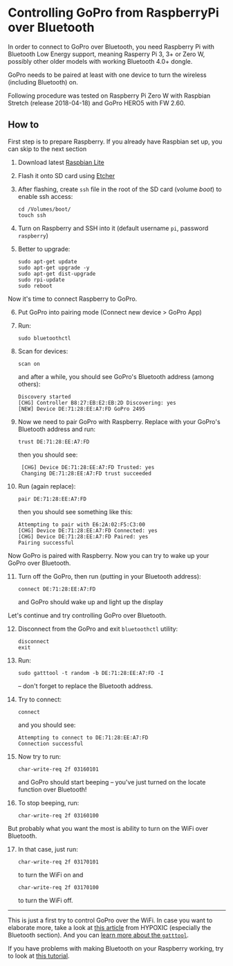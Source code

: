 # Controlling GoPro from RaspberryPi over Bluetooth

In order to connect to GoPro over Bluetooth, you need Raspberry Pi with Bluetooth Low Energy support, meaning Rasperry Pi 3, 3+ or Zero W, possibly other older models with working Bluetooth 4.0+ dongle.

GoPro needs to be paired at least with one device to turn the wireless (including Bluetooth) on.

Following procedure was tested on Raspberry Pi Zero W with Raspbian Stretch (release 2018-04-18) and GoPro HERO5 with FW 2.60.

## How to

First step is to prepare Raspberry. If you already have Raspbian set up, you can skip to the next section

1. Download latest [Raspbian Lite](https://www.raspberrypi.org/downloads/raspbian/)

2. Flash it onto SD card using [Etcher](https://etcher.io)

3. After flashing, create `ssh` file in the root of the SD card (volume _boot_) to enable ssh access:

    ```shell
    cd /Volumes/boot/
    touch ssh
    ```

4. Turn on Raspberry and SSH into it (default username `pi`, password `raspberry`)

5. Better to upgrade:

    ```shell
    sudo apt-get update
    sudo apt-get upgrade -y
    sudo apt-get dist-upgrade
    sudo rpi-update
    sudo reboot
    ```


Now it's time to connect Raspberry to GoPro.


6. Put GoPro into pairing mode (Connect new device > GoPro App)

7. Run:

   ```shell
   sudo bluetoothctl
   ```

8. Scan for devices:

   ```shell
   scan on
   ```
   and after a while, you should see GoPro's Bluetooth address (among others):

   ```shell
   Discovery started
   [CHG] Controller B8:27:EB:E2:EB:2D Discovering: yes
   [NEW] Device DE:71:28:EE:A7:FD GoPro 2495
   ```

9. Now we need to pair GoPro with Raspberry. Replace with your GoPro's Bluetooth address and run:

   ```shell
   trust DE:71:28:EE:A7:FD
   ```
   
   then you should see:
   
   ```shell
    [CHG] Device DE:71:28:EE:A7:FD Trusted: yes
    Changing DE:71:28:EE:A7:FD trust succeeded
   ```

10. Run (again replace):
  
    ```shell
    pair DE:71:28:EE:A7:FD
    ```
    
    then you should see something like this:
    
    ```shell
    Attempting to pair with E6:2A:02:F5:C3:00
    [CHG] Device DE:71:28:EE:A7:FD Connected: yes
    [CHG] Device DE:71:28:EE:A7:FD Paired: yes
    Pairing successful
    ```

Now GoPro is paired with Raspberry. Now you can try to wake up your GoPro over Bluetooth.

11. Turn off the GoPro, then run (putting in your Bluetooth address):
  
    ```shell
    connect DE:71:28:EE:A7:FD
    ```
    
    and GoPro should wake up and light up the display

Let's continue and try controlling GoPro over Bluetooth.

12. Disconnect from the GoPro and exit  `bluetoothctl` utility:

    ```shell
    disconnect
    exit
    ```

13. Run:

    ```shell
    sudo gatttool -t random -b DE:71:28:EE:A7:FD -I
    ```

    – don't forget to replace the Bluetooth address.

14. Try to connect:

    ```shell
    connect
    ```

    and you should see:

    ```shell
    Attempting to connect to DE:71:28:EE:A7:FD
    Connection successful
    ```

15. Now try to run:

    ```shell
    char-write-req 2f 03160101
    ```

    and GoPro should start beeping – you've just turned on the locate function over Bluetooth!

16. To stop beeping, run:

    ```shell
    char-write-req 2f 03160100
    ```

But probably what you want the most is ability to turn on the WiFi over Bluetooth.

17. In that case, just run:

    ```shell
    char-write-req 2f 03170101
    ```

    to turn the WiFi on and

    ```shell
    char-write-req 2f 03170100
    ```

    to turn the WiFi off.

------

This is just a first try to control GoPro over the WiFi. In case you want to elaborate more, take a look at [this article](https://gethypoxic.com/blogs/technical/gopro-hero5-interfaces) from HYPOXIC (especially the Bluetooth section). And you can [learn more about the `gatttool`](https://github.com/pcborenstein/bluezDoc/wiki/hcitool-and-gatttool-example).

If you have problems with making Bluetooth on your Raspberry working, try to look at [this tutorial](https://learn.adafruit.com/install-bluez-on-the-raspberry-pi/installation). 
